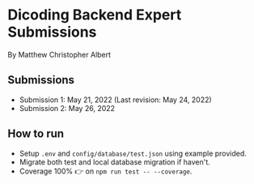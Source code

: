 # Dicoding Backend Expert Submissions

By Matthew Christopher Albert

## Submissions

- Submission 1: May 21, 2022 (Last revision: May 24, 2022)
- Submission 2: May 26, 2022

## How to run

- Setup `.env` and `config/database/test.json` using example provided.
- Migrate both test and local database migration if haven't.
- Coverage 100% 👉  on `npm run test -- --coverage`.
